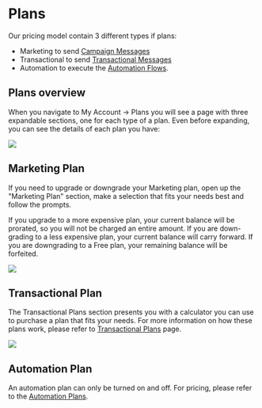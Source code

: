 # Plans

Our pricing model contain 3 different types if plans: 

* Marketing to send [Campaign Messages](/kb#marketing-campaigns)
* Transactional to send [Transactional Messages](kb#transactional-messages)
* Automation to execute the [Automation Flows](kb#automation). 


## Plans overview

When  you navigate to My Account -> Plans you will see a page with three expandable sections, 
one for each type of a plan. Even before expanding, you can see the details of each plan you 
have: 

![](images//account/plan-overview.png)
 

## Marketing Plan

If  you need to upgrade or downgrade your Marketing plan, open up the  "Marketing Plan" section, 
make a selection that fits your needs best and follow the prompts. 

If you upgrade to a more expensive plan, your current balance will be prorated, so you will not be 
charged an entire amount. If you are  down-grading to a less expensive plan, your current balance will carry forward.
If you are downgrading to a Free plan, your remaining balance will be forfeited.    


![](images//account/marketing_plans.png)

## Transactional Plan

The Transactional Plans section presents you with a calculator you can use to purchase a plan that 
fits your needs. For more information on how these plans work, please refer to [Transactional Plans](/kb/transactional-plans) page.

![](images/account/transactional_plan.png)



## Automation Plan

An automation plan can only be turned on and off. For pricing, please 
refer to the [Automation Plans](/kb/automation_plans).